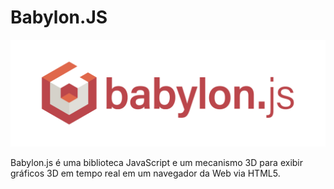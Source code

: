 # Babylon.JS

![Descrição da Imagem](arquivos/babylonjs_logo.png)

Babylon.js é uma biblioteca JavaScript e um mecanismo 3D para exibir gráficos 3D em tempo real em um navegador da Web via HTML5.